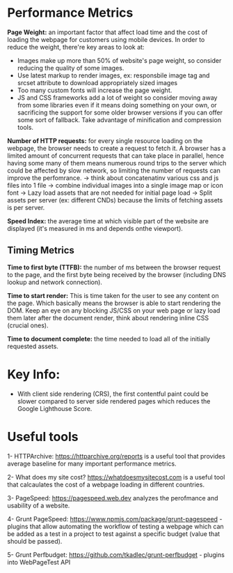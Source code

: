 # Performance Metrics
**Page Weight:** an important factor that affect load time and the cost of loading the webpage for customers using mobile devices. In order to reduce the weight, there're key areas to look at:
- Images make up more than 50% of website's page weight, so consider reducing the quality of some images.
- Use latest markup to render images, ex: responsbile image <picture> tag and srcset attribute to download appropriately sized images
- Too many custom fonts will increase the page weight.
- JS and CSS frameworks add a lot of weight so consider moving away from some libraries even if it means doing something on your own, or sacrificing the support for some older browser versions if you can offer some sort of fallback. Take advantage of minification and compression tools.

**Number of HTTP requests:** for every single resource loading on the webpage, the browser needs to create a request to fetch it. A browser has a limited amount of concurrent requests that can take place in parallel, hence having some many of them means numerous round trips to the server which could be affected by slow network, so limiting the number of requests can improve the perfomrance.
-> think about concatenatinv various css and js files into 1 file
-> combine individual images into a single image map or icon font
-> Lazy load assets that are not needed for initial page load
-> Split assets per server (ex: different CNDs) because the limits of fetching assets is per server.

**Speed Index:** the average time at which visible part of the website are displayed (it's measured in ms and depends onthe viewport).

## Timing Metrics
**Time to first byte (TTFB):** the number of ms between the browser request to the page, and the first byte being received by the browser (including DNS lookup and network connection).

**Time to start render:** This is time taken for the user to see any content on the page. Which basically means the browser is able to start rendering the DOM. Keep an eye on any blocking JS/CSS on your web page or lazy load them later after the document render, think about rendering inline CSS (crucial ones).

**Time to document complete:** the time needed to load all of the initially requested assets.

# Key Info:
- With client side rendering (CRS), the first contentful paint could be slower compared to server side rendered pages which reduces the Google Lighthouse Score.

# Useful tools
1- HTTPArchive: https://httparchive.org/reports is a useful tool that provides average baseline for many important performance metrics.

2- What does my site cost? https://whatdoesmysitecost.com is a useful tool that calcaulates the cost of a webpage loading in different countries.

3- PageSpeed: https://pagespeed.web.dev analyzes the perofmance and usability of a website.

4- Grunt PageSpeed: https://www.npmjs.com/package/grunt-pagespeed - plugins that allow automating the workflow of testing a webpage which can be added as a test in a project to test against a specific budget (value that should be passed).

5- Grunt Perfbudget: https://github.com/tkadlec/grunt-perfbudget - plugins into WebPageTest API